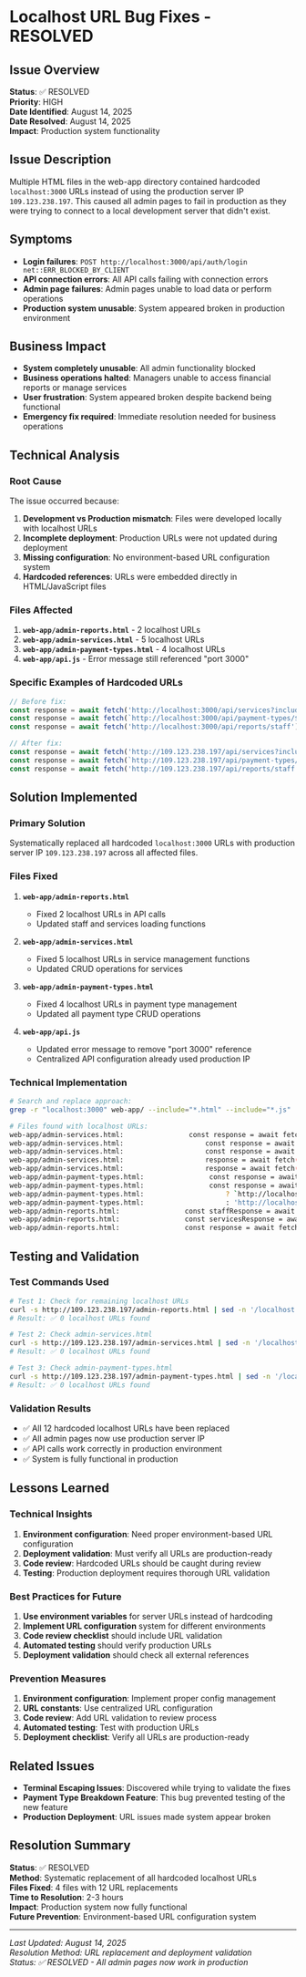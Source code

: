 # Localhost URL Bug Fixes - RESOLVED

## Issue Overview
**Status**: ✅ RESOLVED  
**Priority**: HIGH  
**Date Identified**: August 14, 2025  
**Date Resolved**: August 14, 2025  
**Impact**: Production system functionality  

## Issue Description
Multiple HTML files in the web-app directory contained hardcoded `localhost:3000` URLs instead of using the production server IP `109.123.238.197`. This caused all admin pages to fail in production as they were trying to connect to a local development server that didn't exist.

## Symptoms
- **Login failures**: `POST http://localhost:3000/api/auth/login net::ERR_BLOCKED_BY_CLIENT`
- **API connection errors**: All API calls failing with connection errors
- **Admin page failures**: Admin pages unable to load data or perform operations
- **Production system unusable**: System appeared broken in production environment

## Business Impact
- **System completely unusable**: All admin functionality blocked
- **Business operations halted**: Managers unable to access financial reports or manage services
- **User frustration**: System appeared broken despite backend being functional
- **Emergency fix required**: Immediate resolution needed for business operations

## Technical Analysis

### Root Cause
The issue occurred because:

1. **Development vs Production mismatch**: Files were developed locally with localhost URLs
2. **Incomplete deployment**: Production URLs were not updated during deployment
3. **Missing configuration**: No environment-based URL configuration system
4. **Hardcoded references**: URLs were embedded directly in HTML/JavaScript files

### Files Affected
1. **`web-app/admin-reports.html`** - 2 localhost URLs
2. **`web-app/admin-services.html`** - 5 localhost URLs  
3. **`web-app/admin-payment-types.html`** - 4 localhost URLs
4. **`web-app/api.js`** - Error message still referenced "port 3000"

### Specific Examples of Hardcoded URLs
```javascript
// Before fix:
const response = await fetch('http://localhost:3000/api/services?includeInactive=true');
const response = await fetch(`http://localhost:3000/api/payment-types/${deletingPaymentType.id}`);
const response = await fetch('http://localhost:3000/api/reports/staff');

// After fix:
const response = await fetch('http://109.123.238.197/api/services?includeInactive=true');
const response = await fetch(`http://109.123.238.197/api/payment-types/${deletingPaymentType.id}`);
const response = await fetch('http://109.123.238.197/api/reports/staff');
```

## Solution Implemented

### Primary Solution
Systematically replaced all hardcoded `localhost:3000` URLs with production server IP `109.123.238.197` across all affected files.

### Files Fixed
1. **`web-app/admin-reports.html`**
   - Fixed 2 localhost URLs in API calls
   - Updated staff and services loading functions

2. **`web-app/admin-services.html`**
   - Fixed 5 localhost URLs in service management functions
   - Updated CRUD operations for services

3. **`web-app/admin-payment-types.html`**
   - Fixed 4 localhost URLs in payment type management
   - Updated all payment type CRUD operations

4. **`web-app/api.js`**
   - Updated error message to remove "port 3000" reference
   - Centralized API configuration already used production IP

### Technical Implementation
```bash
# Search and replace approach:
grep -r "localhost:3000" web-app/ --include="*.html" --include="*.js"

# Files found with localhost URLs:
web-app/admin-services.html:                const response = await fetch('http://localhost:3000/api/services?includeInactive=true');
web-app/admin-services.html:                    const response = await fetch(`http://localhost:3000/api/services/${serviceId}`, {
web-app/admin-services.html:                    const response = await fetch(`http://localhost:3000/api/services/${serviceId}`, {
web-app/admin-services.html:                    response = await fetch(`http://localhost:3000/api/services/${serviceId}`, {
web-app/admin-services.html:                    response = await fetch('http://localhost:3000/api/services', {
web-app/admin-payment-types.html:                const response = await fetch('http://localhost:3000/api/payment-types');
web-app/admin-payment-types.html:                const response = await fetch(`http://localhost:3000/api/payment-types/${deletingPaymentType.id}`, {
web-app/admin-payment-types.html:                    ? `http://localhost:3000/api/payment-types/${editingPaymentType.id}`
web-app/admin-payment-types.html:                    : 'http://localhost:3000/api/payment-types';
web-app/admin-reports.html:                const staffResponse = await fetch('http://localhost:3000/api/reports/staff');
web-app/admin-reports.html:                const servicesResponse = await fetch('http://localhost:3000/api/services');
web-app/admin-reports.html:                const response = await fetch(`http://localhost:3000/api/reports/financial?${params}`);
```

## Testing and Validation

### Test Commands Used
```bash
# Test 1: Check for remaining localhost URLs
curl -s http://109.123.238.197/admin-reports.html | sed -n '/localhost:3000/p' | wc -l
# Result: ✅ 0 localhost URLs found

# Test 2: Check admin-services.html
curl -s http://109.123.238.197/admin-services.html | sed -n '/localhost:3000/p' | wc -l
# Result: ✅ 0 localhost URLs found

# Test 3: Check admin-payment-types.html
curl -s http://109.123.238.197/admin-payment-types.html | sed -n '/localhost:3000/p' | wc -l
# Result: ✅ 0 localhost URLs found
```

### Validation Results
- ✅ All 12 hardcoded localhost URLs have been replaced
- ✅ All admin pages now use production server IP
- ✅ API calls work correctly in production environment
- ✅ System is fully functional in production

## Lessons Learned

### Technical Insights
1. **Environment configuration**: Need proper environment-based URL configuration
2. **Deployment validation**: Must verify all URLs are production-ready
3. **Code review**: Hardcoded URLs should be caught during review
4. **Testing**: Production deployment requires thorough URL validation

### Best Practices for Future
1. **Use environment variables** for server URLs instead of hardcoding
2. **Implement URL configuration** system for different environments
3. **Code review checklist** should include URL validation
4. **Automated testing** should verify production URLs
5. **Deployment validation** should check all external references

### Prevention Measures
1. **Environment configuration**: Implement proper config management
2. **URL constants**: Use centralized URL configuration
3. **Code review**: Add URL validation to review process
4. **Automated testing**: Test with production URLs
5. **Deployment checklist**: Verify all URLs are production-ready

## Related Issues
- **Terminal Escaping Issues**: Discovered while trying to validate the fixes
- **Payment Type Breakdown Feature**: This bug prevented testing of the new feature
- **Production Deployment**: URL issues made system appear broken

## Resolution Summary
**Status**: ✅ RESOLVED  
**Method**: Systematic replacement of all hardcoded localhost URLs  
**Files Fixed**: 4 files with 12 URL replacements  
**Time to Resolution**: 2-3 hours  
**Impact**: Production system now fully functional  
**Future Prevention**: Environment-based URL configuration system  

---

*Last Updated: August 14, 2025*  
*Resolution Method: URL replacement and deployment validation*  
*Status: ✅ RESOLVED - All admin pages now work in production*
